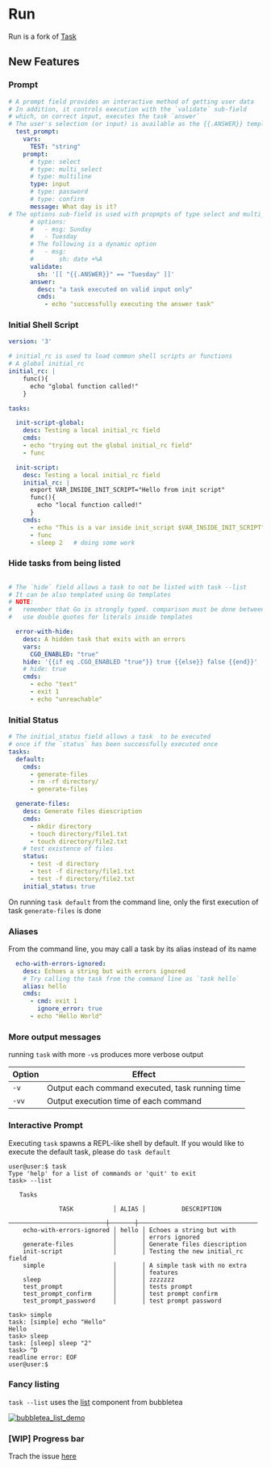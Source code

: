# Run

Run is a fork of [Task](https://github.com/go-task/task)

## New Features

### Prompt

```yaml
# A prompt field provides an interactive method of getting user data
# In addition, it controls execution with the `validate` sub-field
# which, on correct input, executes the task `answer`
# The user's selection (or input) is available as the {{.ANSWER}} template variable
  test_prompt:
    vars:
      TEST: "string"
    prompt:
      # type: select
      # type: multi_select
      # type: multiline
      type: input
      # type: password
      # type: confirm
      message: What day is it?
# The options sub-field is used with propmpts of type select and multi_select
      # options:
      #   - msg: Sunday
      #   - Tuesday
      # The following is a dynamic option
      #   - msg:
      #       sh: date +%A
      validate:
        sh: '[[ "{{.ANSWER}}" == "Tuesday" ]]'
      answer:
        desc: "a task executed on valid input only"
        cmds:
          - echo "successfully executing the answer task"
```

### Initial Shell Script
```yaml
version: '3'

# initial_rc is used to load common shell scripts or functions
# A global initial_rc
initial_rc: |
    func(){
      echo "global function called!"
    }

tasks:

  init-script-global:
    desc: Testing a local initial_rc field
    cmds:
    - echo "trying out the global initial_rc field"
    - func

  init-script:
    desc: Testing a local initial_rc field
    initial_rc: |
      export VAR_INSIDE_INIT_SCRIPT="Hello from init script"
      func(){
        echo "local function called!"
      }
    cmds:
      - echo "This is a var inside init_script $VAR_INSIDE_INIT_SCRIPT"
      - func
      - sleep 2   # doing some work
```
### Hide tasks from being listed
```yaml

# The `hide` field allows a task to not be listed with task --list
# It can be also templated using Go templates
# NOTE: 
#   remember that Go is strongly typed. comparison must be done between equal types
#   use double quotes for literals inside templates

  error-with-hide:
    desc: A hidden task that exits with an errors
    vars:
      CGO_ENABLED: "true"
    hide: '{{if eq .CGO_ENABLED "true"}} true {{else}} false {{end}}'
    # hide: true
    cmds:
      - echo "text"
      - exit 1
      - echo "unreachable"
  ```
### Initial Status
```yaml
# The initial_status field allows a task  to be executed 
# once if the `status` has been successfully executed once
tasks:
  default:
    cmds:
      - generate-files
      - rm -rf directory/
      - generate-files

  generate-files:
    desc: Generate files diescription
    cmds:
      - mkdir directory
      - touch directory/file1.txt
      - touch directory/file2.txt
    # test existence of files
    status:
      - test -d directory
      - test -f directory/file1.txt
      - test -f directory/file2.txt
    initial_status: true

```
On running `task default` from the command line, only the first execution of task `generate-files` is done
### Aliases
From the command line, you may call a task by its alias instead of its name
```yaml
  echo-with-errors-ignored:
    desc: Echoes a string but with errors ignored
    # Try calling the task from the command line as `task hello`
    alias: hello
    cmds:
      - cmd: exit 1
        ignore_error: true
      - echo "Hello World"
```

### More output messages
running `task` with more `-v`s produces more verbose output

| Option   | Effect    |
|--------------- | --------------- |
| `-v`   | Output each command executed, task running time   |
| `-vv`   | Output execution time of each command |


### Interactive Prompt
Executing `task` spawns a REPL-like shell by default. If you would like to execute the default task, please do `task default`
```
user@user:$ task
Type 'help' for a list of commands or 'quit' to exit 
task> --list

   Tasks                                                                      
                                                                              
              TASK           │ ALIAS │          DESCRIPTION                   
  ───────────────────────────┼───────┼─────────────────────────────────       
    echo-with-errors-ignored │ hello │ Echoes a string but with               
                             │       │ errors ignored                         
    generate-files           │       │ Generate files diescription            
    init-script              │       │ Testing the new initial_rc field         
    simple                   │       │ A simple task with no extra            
                             │       │ features                               
    sleep                    │       │ zzzzzzz                                
    test_prompt              │       │ tests prompt                           
    test_prompt_confirm      │       │ test prompt confirm                    
    test_prompt_password     │       │ test prompt password                   

task> simple
task: [simple] echo "Hello"
Hello
task> sleep
task: [sleep] sleep "2"
task> ^D
readline error: EOF
user@user:$ 
```

### Fancy listing
`task --list` uses the [list](https://github.com/charmbracelet/bubbles#list) component from bubbletea

[![bubbletea_list_demo](https://asciinema.org/a/sem2Ac3yZIUJ03HTMHyOEOq7I)](https://asciinema.org/a/sem2Ac3yZIUJ03HTMHyOEOq7I)

### [WIP] Progress bar
Trach the issue [here](https://github.com/charmbracelet/bubbletea/issues/179)
